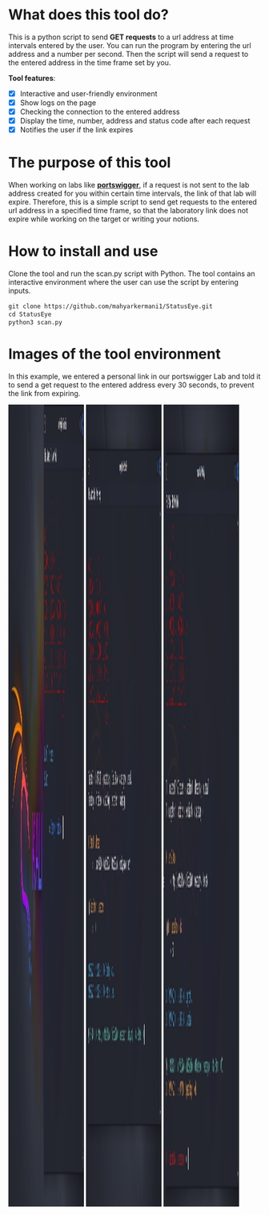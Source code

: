 # What does this tool do?
This is a python script to send **GET requests** to a url address at time intervals entered by the user.
You can run the program by entering the url address and a number per second. Then the script will send a request to the entered address in the time frame set by you.

**Tool features**:
- [x] Interactive and user-friendly environment
- [x] Show logs on the page
- [x] Checking the connection to the entered address
- [x] Display the time, number, address and status code after each request
- [x] Notifies the user if the link expires

# The purpose of this tool
When working on labs like [**portswigger**](https://portswigger.net/), if a request is not sent to the lab address created for you within certain time intervals, the link of that lab will expire.
Therefore, this is a simple script to send get requests to the entered url address in a specified time frame, so that the laboratory link does not expire while working on the target or writing your notions.

# How to install and use
Clone the tool and run the scan.py script with Python.
The tool contains an interactive environment where the user can use the script by entering inputs.

```
git clone https://github.com/mahyarkermani1/StatusEye.git
cd StatusEye
python3 scan.py
```

# Images of the tool environment
In this example, we entered a personal link in our portswigger Lab and told it to send a get request to the entered address every 30 seconds, to prevent the link from expiring.

<img src="https://github.com/mahyarkermani1/StatusEye/blob/main/images/menu.png" style="width: 30%; height: 40vh;"></img> <img src="https://github.com/mahyarkermani1/StatusEye/blob/main/images/requests.png" style="width: 30%; height: 40vh;"></img> <img src="https://github.com/mahyarkermani1/StatusEye/blob/main/images/back.png" style="width: 30%; height: 40vh;"></img>
